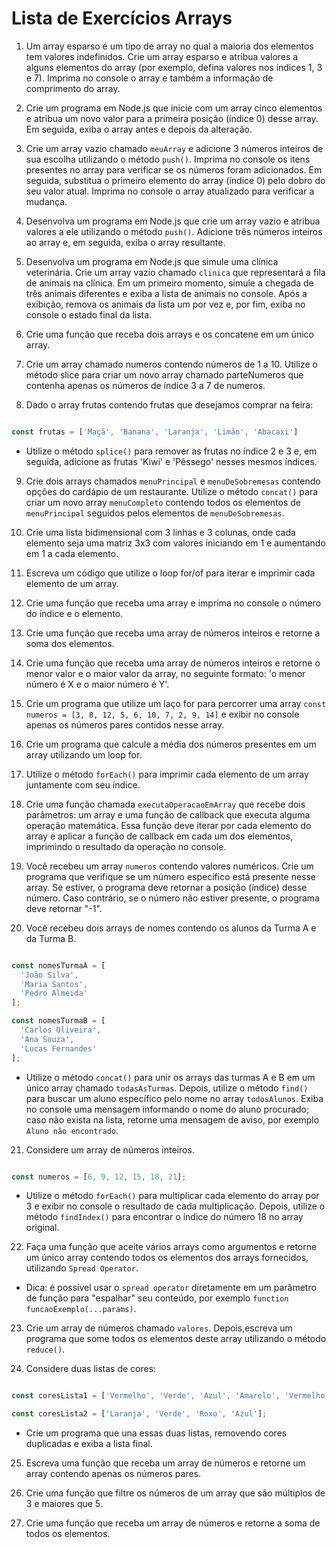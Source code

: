 # Lista de Exercícios Arrays

1. Um array esparso é um tipo de array no qual a maioria dos elementos tem valores indefinidos. Crie um array esparso e atribua valores a alguns elementos do array (por exemplo, defina valores nos índices 1, 3 e 7). Imprima no console o array e também a informação de comprimento do array.

2. Crie um programa em Node.js que inicie com um array cinco elementos e atribua um novo valor para a primeira posição (índice 0) desse array. Em seguida, exiba o array antes e depois da alteração.

3. Crie um array vazio chamado ``meuArray`` e adicione 3 números inteiros de sua escolha utilizando o método ``push()``. Imprima no console os itens presentes no array para verificar se os números foram adicionados. Em seguida, substitua o primeiro elemento do array (índice 0) pelo dobro do seu valor atual. Imprima no console o array atualizado para verificar a mudança.

4. Desenvolva um programa em Node.js que crie um array vazio e atribua valores a ele utilizando o método ``push()``. Adicione três números inteiros ao array e, em seguida, exiba o array resultante.

5. Desenvolva um programa em Node.js que simule uma clínica veterinária. Crie um array vazio chamado ``clinica`` que representará a fila de animais na clínica. Em um primeiro momento, simule a chegada de três animais diferentes e exiba a lista de animais no console. Após a exibição, remova os animais da lista um por vez e, por fim, exiba no console o estado final da lista.

6. Crie uma função que receba dois arrays e os concatene em um único array.

7. Crie um array chamado numeros contendo números de 1 a 10. Utilize o método slice para criar um novo array chamado parteNumeros que contenha apenas os números de índice 3 a 7 de numeros.

8. Dado o array frutas contendo frutas que desejamos comprar na feira:

``` Javascript

const frutas = ['Maçã', 'Banana', 'Laranja', 'Limão', 'Abacaxi']

```

- Utilize o método ``splice()`` para remover as frutas no índice 2 e 3 e, em seguida, adicione as frutas 'Kiwi' e 'Pêssego' nesses mesmos índices.

9. Crie dois arrays chamados ``menuPrincipal`` e ``menuDeSobremesas`` contendo opções do cardápio de um restaurante. Utilize o método ``concat()`` para criar um novo array ``menuCompleto`` contendo todos os elementos de ``menuPrincipal`` seguidos pelos elementos de ``menuDeSobremesas``.

10. Crie uma lista bidimensional com 3 linhas e 3 colunas, onde cada elemento seja uma matriz 3x3 com valores iniciando em 1 e aumentando em 1 a cada elemento.

11. Escreva um código que utilize o loop for/of para iterar e imprimir cada elemento de um array.

12. Crie uma função que receba uma array e imprima no console o número do índice e o elemento.

13. Crie uma função que receba uma array de números inteiros e retorne a soma dos elementos.

14. Crie uma função que receba uma array de números inteiros e retorne o menor valor e o maior valor da array, no seguinte formato: 'o menor número é X e o maior número é Y'.

15. Crie um programa que utilize um laço for para percorrer uma array ``const numeros = [3, 8, 12, 5, 6, 10, 7, 2, 9, 14]`` e exibir no console apenas os números pares contidos nesse array.

16. Crie um programa que calcule a média dos números presentes em um array utilizando um loop for.

17. Utilize o método ``forEach()`` para imprimir cada elemento de um array juntamente com seu índice.

18. Crie uma função chamada ``executaOperacaoEmArray`` que recebe dois parâmetros: um array e uma função de callback que executa alguma operação matemática. Essa função deve iterar por cada elemento do array e aplicar a função de callback em cada um dos elementos, imprimindo o resultado da operação no console.

19. Você recebeu um array ``numeros`` contendo valores numéricos. Crie um programa que verifique se um número específico está presente nesse array. Se estiver, o programa deve retornar a posição (índice) desse número. Caso contrário, se o número não estiver presente, o programa deve retornar "-1".

20. Você recebeu dois arrays de nomes contendo os alunos da Turma A e da Turma B.

``` Javascript

const nomesTurmaA = [
  'João Silva',
  'Maria Santos',
  'Pedro Almeida'
];

const nomesTurmaB = [
  'Carlos Oliveira',
  'Ana Souza',
  'Lucas Fernandes'
];

```

- Utilize o método ``concat()`` para unir os arrays das turmas A e B em um único array chamado ``todasAsTurmas``. Depois, utilize o método ``find()`` para buscar um aluno específico pelo nome no array ``todosAlunos``. Exiba no console uma mensagem informando o nome do aluno procurado; caso não exista na lista, retorne uma mensagem de aviso, por exemplo ``Aluno não encontrado``.

21. Considere um array de números inteiros.

``` Javascript

const numeros = [6, 9, 12, 15, 18, 21];

```

- Utilize o método ``forEach()`` para multiplicar cada elemento do array por 3 e exibir no console o resultado de cada multiplicação. Depois, utilize o método ``findIndex()`` para encontrar o índice do número 18 no array original.

22. Faça uma função que aceite vários arrays como argumentos e retorne um único array contendo todos os elementos dos arrays fornecidos, utilizando ``Spread Operator``.

- Dica: é possível usar o ``spread operator`` diretamente em um parâmetro de função para "espalhar" seu conteúdo, por exemplo ``function funcaoExemplo(...params)``.

23. Crie um array de números chamado ``valores``. Depois,escreva um programa que some todos os elementos deste array utilizando o método ``reduce()``.

24. Considere duas listas de cores:

``` Javascript

const coresLista1 = ['Vermelho', 'Verde', 'Azul', 'Amarelo', 'Vermelho'];

const coresLista2 = ['Laranja', 'Verde', 'Roxo', 'Azul'];

```

- Crie um programa que una essas duas listas, removendo cores duplicadas e exiba a lista final.

25. Escreva uma função que receba um array de números e retorne um array contendo apenas os números pares.

26. Crie uma função que filtre os números de um array que são múltiplos de 3 e maiores que 5.

27. Crie uma função que receba um array de números e retorne a soma de todos os elementos.

















